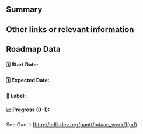 ## Summary

<!--- Describe at a high-level the product feature or request -->

## Other links or relevant information

<!--- What are steps we can follow to reproduce this issue? -->

## Roadmap Data

#### 🗓 Start Date: <!--- Accepts most date formats such as MM-DD-YYYY -->
#### 🗓 Expected Date: <!--- Accepts most date formats such as MM-DD-YYYY -->
#### 💪 Label: <!--- Pick the label that will dictate the color of the roadmap bar -->
#### 📈 Progress (0-1): <!--- Current progress on the issue -->


See Gantt: [http://cdli-dev.org/gantt/mtaac_work/](url)
